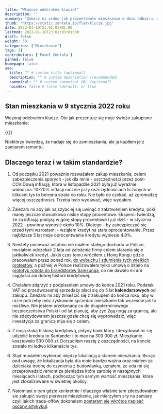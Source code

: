 ```yaml
---
title: "Właśnie odebrałem klucze!"
description: ""
summary: "Zobacz na video jak prezentowało mieszkanie w dniu odbioru. Zdecydowanie będę je remontował."
thumb: "https://static.zentala.io/flat/klucze.jpg"
date: 2022-01-10T23:01:03+01:00
lastmod: 2022-01-10T23:01:03+01:00
draft: false
weight: 50
categories: ['Mieszkanie']
tags: []
contributors: ['Paweł Żentała']
pinned: false
homepage: false
seo:
  title: "" # custom title (optional)
  description: "" # custom description (recommended)
  canonical: "" # custom canonical URL (optional)
  noindex: false # false (default) or true
---
```



## Stan mieszkania w 9 stycznia 2022 roku

Wczoraj odebrałem klucze. Oto jak prezentuje się moje świeżo zakupione mieszkanie:

{{<youtube id="D4MVBds9Wo0">}}

Niektórzy twierdzą, że nadaje się do zamieszkania, ale ja kupiłem je z zamiarem remontu.

## Dlaczego teraz i w takim standardzie?

1. Od początku 2021 poważnie rozważałem zakup mieszkania, celem zabezpieczenia sporych - jak dla mnie - oszczędności przez post-COVIDową inflacją, która w listopadzie 2021 była już wyraźnie widoczna. 10-20% inflacji rocznie przy oszczędnościach liczonych w kilkuset tys to bolesna strata co roku. Nie było co czekać, aż zgromadzę więcej oszczędności. Trzeba było wydawać, więc wydałem.

1. Zależało mi aby jak najszybciej się uwinąć z załatwieniem kredytu, póki mamy jeszcze stosunkowo niskie stopy procentowe. Eksperci twierdzą, że za inflacją podążą w górę stopy procentowe i już dziś - w styczniu 2022 - powinny wynosić około 10%. Dlatego - by zabezpieczyć się przed tymi wzrostami - wziąłem kredyt na stałe oprocentowanie. Przez najbliższe 5 lat moje oprocentwanie kredytu wyniesie 4.8%.

1. Niestety ponieważ ostatnio nie miałem stałego dochodu w Polsce, musiałem odczekać 2 lata od założenia firmy celem starania się o jakikolwiek kredyt. Jakiś czas temu wróciłem z Hong Kongu gdzie pracowałem przez ponad rok, [do wybuchu i stłumienia tych wielkich protestów](https://globalnagra.pl/raport-z-hongkongu/), a później w Polsce realizowałem tylko umowę o dzieło na [prototyp robota do brandstorów Samsunga](), co nie dawało mi ani ciągłości ani dobrej historii kredytowej.

1. Chciałem zdąrzyć z podpisaniem umowy do końca 2021 roku. Podatek VAT od przedwczesnej sprzedaży płaci się do 5 lat **kalendarzowych** od zakupu. Zależało mi aby zmieścić się z zakupem do końca roku, aby w razie potrzeby móc zyskownie sprzedać mieszkanie tak wcześnie jak to możliwe. Nie jestem przekonany co do długoterminowego bezpieczeństwa Polski i od lat planuję, aby żyć 2gą nogą za granicą, ale nie zdecydowałem jeszcze gdzie chcę się wyprowadzić, więc inwestycja za granicą mija się z celem.

1. Z moją słabą historią kredytową, jedyny bank który zdecydował mi się udzielić kredytu to Santander i to max na 300 000 zł. Mieszkanie kosztowało 530 000 zł. Dorzuciłem resztę z oszczędności, na koncie zostało mi ledwo kilkanaście tys.

1. Stąd musiałem wybierać między lokaliacją a stanem mieszkania. Biorąc pod uwagę, że lokalizacja była dla mnie bardzo ważna oraz miałem za dzieciaka trochę do czynienia z budowlanką, uznałem, że uda mi się przeprowadzić remont za pieniądze które zarobię w następnych miesiącach i latach, podnosząc tym samym wartość mieszkania, które jest zlokalizowane w świetnej okolicy.

1. Natomiast o tym gdzie konkretnie i dlaczego właśnie tam zdecydowałem sie zakupić swoje pierwsze mieszkanie, jak mierzyłem siły na zamiary czyli jakich trade-offów dokonałem [postaram się wkrótce napisać osobny artykykuł](/blog/kryteria-wyboru-mieszkania-do-zakupu/).
